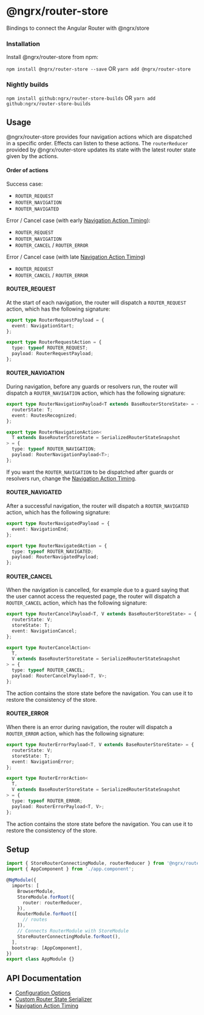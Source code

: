 # @ngrx/router-store

Bindings to connect the Angular Router with @ngrx/store

### Installation

Install @ngrx/router-store from npm:

`npm install @ngrx/router-store --save` OR `yarn add @ngrx/router-store`

### Nightly builds

`npm install github:ngrx/router-store-builds` OR `yarn add github:ngrx/router-store-builds`

## Usage

@ngrx/router-store provides four navigation actions which are dispatched in a specific order. Effects can listen to these actions. The `routerReducer` provided by @ngrx/router-store updates its state with the latest router state given by the actions.

#### Order of actions

Success case:

- `ROUTER_REQUEST`
- `ROUTER_NAVIGATION`
- `ROUTER_NAVIGATED`

Error / Cancel case (with early [Navigation Action Timing](./api.md#navigation-action-timing)):

- `ROUTER_REQUEST`
- `ROUTER_NAVIGATION`
- `ROUTER_CANCEL` / `ROUTER_ERROR`

Error / Cancel case (with late [Navigation Action Timing](./api.md#navigation-action-timing))

- `ROUTER_REQUEST`
- `ROUTER_CANCEL` / `ROUTER_ERROR`

#### ROUTER_REQUEST

At the start of each navigation, the router will dispatch a `ROUTER_REQUEST` action, which has the following signature:

```ts
export type RouterRequestPayload = {
  event: NavigationStart;
};

export type RouterRequestAction = {
  type: typeof ROUTER_REQUEST;
  payload: RouterRequestPayload;
};
```

#### ROUTER_NAVIGATION

During navigation, before any guards or resolvers run, the router will dispatch a `ROUTER_NAVIGATION` action, which has the following signature:

```ts
export type RouterNavigationPayload<T extends BaseRouterStoreState> = {
  routerState: T;
  event: RoutesRecognized;
};

export type RouterNavigationAction<
  T extends BaseRouterStoreState = SerializedRouterStateSnapshot
> = {
  type: typeof ROUTER_NAVIGATION;
  payload: RouterNavigationPayload<T>;
};
```

If you want the `ROUTER_NAVIGATION` to be dispatched after guards or resolvers run, change the [Navigation Action Timing](./api.md#navigation-action-timing).

#### ROUTER_NAVIGATED

After a successful navigation, the router will dispatch a `ROUTER_NAVIGATED` action, which has the following signature:

```ts
export type RouterNavigatedPayload = {
  event: NavigationEnd;
};

export type RouterNavigatedAction = {
  type: typeof ROUTER_NAVIGATED;
  payload: RouterNavigatedPayload;
};
```

#### ROUTER_CANCEL

When the navigation is cancelled, for example due to a guard saying that the user cannot access the requested page, the router will dispatch a `ROUTER_CANCEL` action, which has the following signature:

```ts
export type RouterCancelPayload<T, V extends BaseRouterStoreState> = {
  routerState: V;
  storeState: T;
  event: NavigationCancel;
};

export type RouterCancelAction<
  T,
  V extends BaseRouterStoreState = SerializedRouterStateSnapshot
> = {
  type: typeof ROUTER_CANCEL;
  payload: RouterCancelPayload<T, V>;
};
```

The action contains the store state before the navigation. You can use it to restore the consistency of the store.

#### ROUTER_ERROR

When there is an error during navigation, the router will dispatch a `ROUTER_ERROR` action, which has the following signature:

```ts
export type RouterErrorPayload<T, V extends BaseRouterStoreState> = {
  routerState: V;
  storeState: T;
  event: NavigationError;
};

export type RouterErrorAction<
  T,
  V extends BaseRouterStoreState = SerializedRouterStateSnapshot
> = {
  type: typeof ROUTER_ERROR;
  payload: RouterErrorPayload<T, V>;
};
```

The action contains the store state before the navigation. You can use it to restore the consistency of the store.

## Setup

```ts
import { StoreRouterConnectingModule, routerReducer } from '@ngrx/router-store';
import { AppComponent } from './app.component';

@NgModule({
  imports: [
    BrowserModule,
    StoreModule.forRoot({
      router: routerReducer,
    }),
    RouterModule.forRoot([
      // routes
    ]),
    // Connects RouterModule with StoreModule
    StoreRouterConnectingModule.forRoot(),
  ],
  bootstrap: [AppComponent],
})
export class AppModule {}
```

## API Documentation

- [Configuration Options](./api.md#configuration-options)
- [Custom Router State Serializer](./api.md#custom-router-state-serializer)
- [Navigation Action Timing](./api.md#navigation-action-timing)
